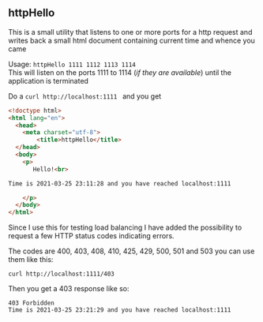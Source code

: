 ## httpHello

This is a small utility that listens to one or more ports for a http request and writes back a small html document
containing current time and whence you came

Usage: `httpHello 1111 1112 1113 1114`\
This will listen on the ports 1111 to 1114 (*if they are available*) until the application is terminated

Do a `curl http://localhost:1111 `  and you get
```html
<!doctype html>
<html lang="en">
  <head>
    <meta charset="utf-8">
        <title>httpHello</title>
  </head>
  <body>
    <p>
       Hello!<br>

Time is 2021-03-25 23:11:28 and you have reached localhost:1111

    </p>
  </body>
</html>
```

Since I use this for testing load balancing I have added the possibility to request a few HTTP status codes indicating 
errors.

The codes are 400, 403, 408, 410, 425, 429, 500, 501 and 503 you can use them like this:

    curl http://localhost:1111/403

Then you get a 403 response like so:

    403 Forbidden
    Time is 2021-03-25 23:21:29 and you have reached localhost:1111


